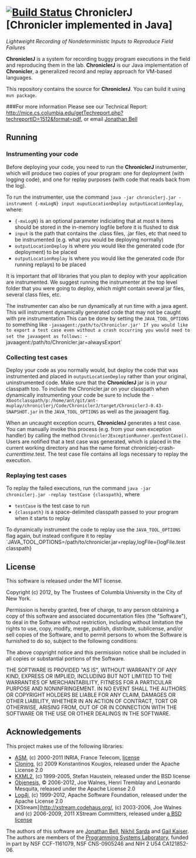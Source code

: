 [![Build Status](https://travis-ci.org/Programming-Systems-Lab/chroniclerj.svg?branch=master)](https://travis-ci.org/Programming-Systems-Lab/chroniclerj)
ChroniclerJ [Chronicler implemented in Java]
=======

*Lightweight Recording of Nondeterministic Inputs to Reproduce Field Failures*

**ChroniclerJ** is a system for recording buggy program executions in the field and reproducing them in the lab. **ChroniclerJ** is our Java implementation of **Chronicler**, a generalized record and replay approach for VM-based languages.

This repository contains the source for **ChroniclerJ**. You can build it using `mvn package`.

###For more information
Please see our Technical Report:
<http://mice.cs.columbia.edu/getTechreport.php?techreportID=1512&format=pdf>, or email [Jonathan Bell](mailto:jbell@cs.columbia.edu)

Running
-----
### Instrumenting your code
Before deploying your code, you need to run the **ChroniclerJ** instrumenter, which will produce two copies of your program: one for deployment (with logging code), and one for replay purposes (with code that reads back from the log).

To run the instrumenter, use the command `java -jar chroniclerj.jar -instrument {-mxLogN} input ouputLocationDeploy outputLocationReplay`, where:
* `{-mxLogN}` is an optional parameter indiciating that at most `N` items should be stored in the in-memory logfile before it is flushed to disk
* `input` is the path that contains the .class files, .jar files, etc that need to be instrumented (e.g. what you would be deploying normally)
* `outputLocationDeploy` is where you would like the generated code (for deployment) to be placed
* `outputLocationReplay` is where you would like the generated code (for running replays) to be placed

It is important that *all* libraries that you plan to deploy with your application are instrumented. We suggest running the instrumenter at the top level folder that you were going to deploy, which might contain several jar files, several class files, etc.

The instrumenter can also be run dynamically at run time with a java agent. This will instrument dynamically generated code that may not be caught with pre instrumentation
This can be done by setting the `JAVA_TOOL_OPTIONS` to something like `-javaagent:/path/to/Chronicler.jar'
If you would like to export a test case even without a crash occurring you would need to set the javaagent as follows: `-javaagent:/path/to/Chronicler.jar=alwaysExport`

### Collecting test cases
Deploy your code as you normally would, but deploy the code that was instrumented and placed in `outputLocationDeploy` rather than your original, uninstrumented code. Make sure that the **ChroniclerJ** jar is in your classpath too.
To include the Chronicler.jar on your classpath when dynamically instrumenting your code be sure to include the `-Xbootclasspath/p:/home/ant/git/ant-muplay/chroniclerj/Code/ChroniclerJ/target/ChroniclerJ-0.43-SNAPSHOT.jar` in the `JAVA_TOOL_OPTIONS` as well as the javaagent flag.

When an uncaught exception ocurrs, **ChroniclerJ** generates a test case. You can manually invoke this process (e.g. from your own exception handler) by calling the method `ChroniclerJExceptionRunner.genTestCase()`. Users are notified that a test case was generated, which is placed in the current working directory and has the name format chroniclerj-crash-*currenttime*.test. The test case file contains all logs necessary to replay the execution.

### Replaying test cases
To replay the failed executions, run the command `java -jar chroniclerj.jar -replay testCase {classpath}`, where
* `testCase` is the test case to run
* `{classpath}` is a space-delimited classpath passed to your program when it starts to replay

To dynamically instrument the code to replay use the `JAVA_TOOL_OPTIONS` flag again, but instead configure it to replay `JAVA_TOOL_OPTIONS=/path/to/chronicler.jar=replay,logFile={logFile.test classpath}

License
------
This software is released under the MIT license.

Copyright (c) 2012, by The Trustees of Columbia University in the City of New York.

Permission is hereby granted, free of charge, to any person obtaining
a copy of this software and associated documentation files (the
"Software"), to deal in the Software without restriction, including
without limitation the rights to use, copy, modify, merge, publish,
distribute, sublicense, and/or sell copies of the Software, and to
permit persons to whom the Software is furnished to do so, subject to
the following conditions:

The above copyright notice and this permission notice shall be
included in all copies or substantial portions of the Software.

THE SOFTWARE IS PROVIDED "AS IS", WITHOUT WARRANTY OF ANY KIND,
EXPRESS OR IMPLIED, INCLUDING BUT NOT LIMITED TO THE WARRANTIES OF
MERCHANTABILITY, FITNESS FOR A PARTICULAR PURPOSE AND
NONINFRINGEMENT. IN NO EVENT SHALL THE AUTHORS OR COPYRIGHT HOLDERS BE
LIABLE FOR ANY CLAIM, DAMAGES OR OTHER LIABILITY, WHETHER IN AN ACTION
OF CONTRACT, TORT OR OTHERWISE, ARISING FROM, OUT OF OR IN CONNECTION
WITH THE SOFTWARE OR THE USE OR OTHER DEALINGS IN THE SOFTWARE.


Acknowledgements
-----
This project makes use of the following libraries:
* [ASM](http://asm.ow2.org/license.html), (c) 2000-2011 INRIA, France Telecom, [license](http://asm.ow2.org/license.html)
* [Cloning](https://code.google.com/p/cloning/), (c) 2009 Konstantinos Kougios, released under the Apache License 2.0
* [KXML2](http://kxml.sourceforge.net/kxml2/), (c) 1999-2005, Stefan Haustein, released under the BSD license
* [Objenesis](http://code.google.com/p/objenesis/), © 2006-2012, Joe Walnes, Henri Tremblay and Leonardo Mesquita, released under the Apache License 2.0
* [Log4j](http://logging.apache.org/log4j/), (c) 1999-2012, Apache Software Foundation, released under the Apache License 2.0
* [XStream](http://xstream.codehaus.org/, (c) 2003-2006, Joe Walnes and (c) 2006-2009, 2011 XStream Committers, released under [a BSD license](http://xstream.codehaus.org/license.html)

The authors of this software are [Jonathan Bell](http://jonbell.net), [Nikhil Sarda](https://github.com/diffoperator/) and [Gail Kaiser](http://www.cs.columbia.edu/~kaiser/). The authors are members of the [Programming Systems Laboratory](http://www.psl.cs.columbia.edu/), funded in part by NSF CCF-1161079, NSF CNS-0905246 and NIH 2 U54 CA121852-06.
